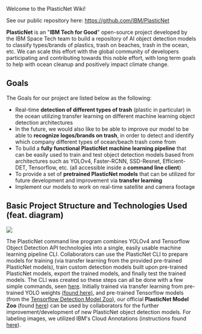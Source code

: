 Welcome to the PlasticNet Wiki! 

See our public repository here: https://github.com/IBM/PlasticNet

**PlasticNet** is an "**IBM Tech for Good**" open-source project developed by the IBM Space Tech team to build a repository of AI object detection models to classify types/brands of plastics, trash on beaches, trash in the ocean, etc. We can scale this effort with the global community of developers participating and contributing towards this noble effort, with long term goals to help with ocean cleanup and positively impact climate change. 


## Goals

The Goals for our project are listed below as the following:

*   Real-time **detection of different types of trash** (plastic in particular) in the ocean utilizing transfer learning on different machine learning object detection architectures
*   In the future, we would also like to be able to improve our model to be able to **recognize logos/brands on trash**, in order to detect and identify which company different types of ocean/beach trash come from
*   To build a **fully functional PlasticNet machine learning pipeline** that can be easily used to train and test object detection models based from architectures such as YOLOv4, Faster-RCNN, SSD-Resnet, Efficient-DET, Tensorflow, etc. (all accessible inside a **command line client**)
*   To provide a set of **pretrained PlasticNet models** that can be utilized for future development and improvement via **transfer learning**
*   Implement our models to work on real-time satellite and camera footage

## Basic Project Structure and Technologies Used (feat. diagram)
![](https://github.ibm.com/spacetech-interns/PlasticNet/blob/master/img/plasticnetdiagram.png)

The PlasticNet command line program combines YOLOv4 and Tensorflow Object Detection API technologies into a single, easily usable machine learning pipeline CLI. Collaborators can use the PlasticNet CLI to prepare models  for training (via transfer learning from the provided pre-trained PlasticNet models), train custom detection models built upon pre-trained PlasticNet models, export the trained models, and finally test the trained models.  The CLI was created so these steps can all be done with a few simple commands, seen [here](https://github.ibm.com/spacetech-interns/PlasticNet/wiki/Utilizing-the-PlasticNet-Command-Line-Client). Initially trained via transfer learning from pre-trained YOLO weights [(found here)](https://github.com/mattokc35/darknet#pre-trained-models), and pre-trained Tensorflow models (from the [Tensorflow Detection Model Zoo](https://github.com/tensorflow/models/blob/master/research/object_detection/g3doc/tf2_detection_zoo.md)), our official **PlasticNet Model Zoo** (found [here](https://github.com/IBM/PlasticNet/blob/main/ModelZoo.md)) can be used by collaborators for the further improvement/development of new PlasticNet object detection models. For labeling images, we utilized IBM's Cloud Annotations (instructions found [here](https://github.ibm.com/spacetech-interns/PlasticNet/wiki/Creating-Your-Own-Dataset-for-Custom-Training)).

